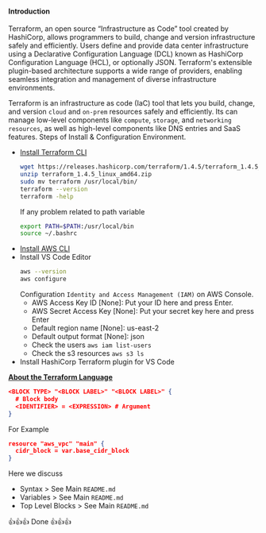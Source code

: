 #### Introduction
Terraform, an open source “Infrastructure as Code” tool created by HashiCorp, allows programmers to build, change and version infrastructure safely and efficiently. Users define and provide data center infrastructure using a Declarative Configuration Language (DCL) known as HashiCorp Configuration Language (HCL), or optionally JSON. Terraform's extensible plugin-based architecture supports a wide range of providers, enabling seamless integration and management of diverse infrastructure environments.

Terraform is an infrastructure as code (IaC) tool that lets you build, change, and version `cloud` and `on-prem` resources safely and efficiently. Its can manage low-level components like `compute`, `storage`, and `networking resources`, as well as high-level components like DNS entries and SaaS features. Steps of Install & Configuration Environment.
- [Install Terraform CLI]((https://developer.hashicorp.com/terraform/install))
  ```bash
  wget https://releases.hashicorp.com/terraform/1.4.5/terraform_1.4.5_linux_amd64.zip
  unzip terraform_1.4.5_linux_amd64.zip
  sudo mv terraform /usr/local/bin/
  terraform --version
  terraform -help
  ```
  If any problem related to path variable
  ```bash
  export PATH=$PATH:/usr/local/bin
  source ~/.bashrc
  ```
- [Install AWS CLI](https://docs.aws.amazon.com/cli/latest/userguide/getting-started-install.html)
- Install VS Code Editor
  ```bash
  aws --version
  aws configure
  ```
  Configuration `Identity and Access Management (IAM)` on AWS Console.
  - AWS Access Key ID [None]: Put your ID here and press Enter.
  - AWS Secret Access Key [None]: Put your secret key here and press Enter
  - Default region name [None]: us-east-2
  - Default output format [None]: json
  - Check the users `aws iam list-users`
  - Check the s3 resources `aws s3 ls`
- Install HashiCorp Terraform plugin for VS Code

**[About the Terraform Language](https://developer.hashicorp.com/terraform/language)**
```json
<BLOCK TYPE> "<BLOCK LABEL>" "<BLOCK LABEL>" {
  # Block body
  <IDENTIFIER> = <EXPRESSION> # Argument
}
```
For Example
```json
resource "aws_vpc" "main" {
  cidr_block = var.base_cidr_block
}
```
Here we discuss
- Syntax > See Main `README.md`
- Variables > See Main `README.md`
- Top Level Blocks > See Main `README.md`

👍👍👍 Done 👍👍👍